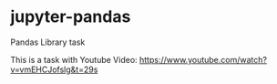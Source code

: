 # jupyter-pandas
Pandas Library task

This is a task with Youtube Video:
https://www.youtube.com/watch?v=vmEHCJofslg&t=29s
